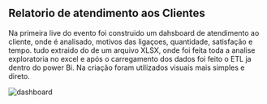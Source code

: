 ## Relatorio de atendimento aos Clientes

Na primeira live do evento foi construido um dahsboard de atendimento ao cliente, onde é analisado, motivos das ligaçoes, quantidade, satisfação e tempo.
tudo extraido do de um arquivo XLSX, onde foi feita toda a analise exploratoria no excel e após o carregamento dos dados  foi feito o ETL ja dentro do power Bi.
Na criação foram utilizados visuais mais simples e direto.

![dashboard](https://user-images.githubusercontent.com/18721122/201476267-2e5e375b-db4a-4522-807a-d6b0371ca43f.png)
